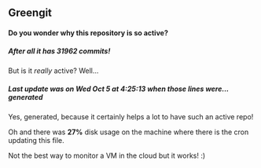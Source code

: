 ## Greengit

#### Do you wonder why this repository is so active?

##### After all it has 31962 commits!

But is it *really* active? Well...

##### Last update was on Wed Oct 5 at 4:25:13 when those lines were... generated

Yes, generated, because it certainly helps a lot to have such an active repo!

Oh and there was **27%** disk usage on the machine
where there is the cron updating this file.

Not the best way to monitor a VM in the cloud but it works! :)
